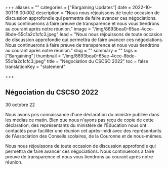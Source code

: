 +++
aliases = ""
categories = ["Bargaining Updates"]
date = 2022-10-30T16:00:00Z
description = "Nous nous réjouissons de toute occasion de discussion approfondie qui permettra de faire avancer ces négociations. Nous continuerons à faire preuve de transparence et nous vous tiendrons au courant après notre réunion."
image = "/img/8693bea0-65ae-4cce-8bde-55c1a2c1cfc3.jpeg"
lead = "Nous nous réjouissons de toute occasion de discussion approfondie qui permettra de faire avancer ces négociations. Nous continuerons à faire preuve de transparence et nous vous tiendrons au courant après notre réunion."
slug = ""
summary = ""
tags = ["Bargaining"]
thumbnail = "/img/8693bea0-65ae-4cce-8bde-55c1a2c1cfc3.jpeg"
title = "Négociation du CSCSO 2022"
toc = false
translationKey = "statement"

+++
## Négociation du CSCSO 2022

30 octobre 22  
  
Nous avons pris connaissance d'une déclaration du ministre publiée dans les médias ce matin. Bien que nous n'ayons pas reçu de copie de cette déclaration, des représentants du ministère de l'Éducation nous ont contactés pour faciliter une réunion cet après-midi avec des représentants de l'Association des Conseils scolaires, de la Couronne et de nous-mêmes.  
  
Nous nous réjouissons de toute occasion de discussion approfondie qui permettra de faire avancer ces négociations. Nous continuerons à faire preuve de transparence et nous vous tiendrons au courant après notre réunion.